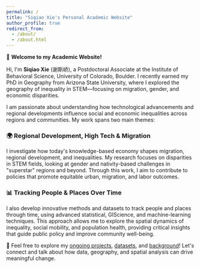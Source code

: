 ```yaml
---
permalink: /
title: "Siqiao Xie's Personal Academic Website"
author_profile: true
redirect_from: 
  - /about/
  - /about.html
---
```


👋 **Welcome to my Academic Website!**

Hi, I'm **Siqiao Xie** (谢斯峤), a Postdoctoral Associate at the Institute of Behavioral Science, University of Colorado, Boulder. I recently earned my PhD in Geography from Arizona State University, where I explored the geography of inequality in STEM—focusing on migration, gender, and economic disparities.

I am passionate about understanding how technological advancements and regional developments influence social and economic inequalities across regions and communities. My work spans two main themes:

### 🌍 Regional Development, High Tech & Migration
I investigate how today's knowledge-based economy shapes migration, regional development, and inequalities. My research focuses on disparities in STEM fields, looking at gender and nativity-based challenges in "superstar" regions and beyond. Through this work, I aim to contribute to policies that promote equitable urban, migration, and labor outcomes.

### 📊 Tracking People & Places Over Time
I also develop innovative methods and datasets to track people and places through time, using advanced statistical, GIScience, and machine-learning techniques. This approach allows me to explore the spatial dynamics of inequality, social mobility, and population health, providing critical insights that guide public policy and improve community well-being.

🔗 Feel free to explore my [ongoing projects](./publication.html), [datasets](./portfolio.html), and [background](./files/xie_cv_new.pdf)! Let's connect and talk about how data, geography, and spatial analysis can drive meaningful change.
